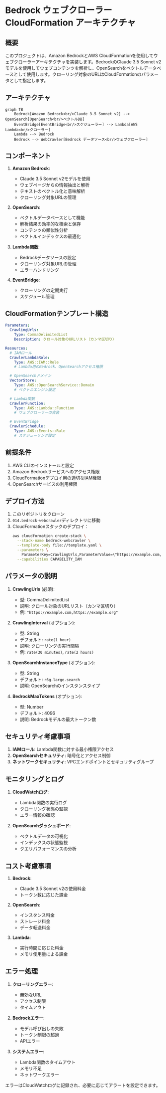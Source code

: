 # Bedrock ウェブクローラー CloudFormation アーキテクチャ

## 概要

このプロジェクトは、Amazon BedrockとAWS CloudFormationを使用してウェブクローラーアーキテクチャを実装します。BedrockのClaude 3.5 Sonnet v2モデルを使用してウェブコンテンツを解析し、OpenSearchをベクトルデータベースとして使用します。クローリング対象のURLはCloudFormationのパラメータとして指定します。

## アーキテクチャ

```mermaid
graph TB
    Bedrock[Amazon Bedrock<br/>Claude 3.5 Sonnet v2] --> OpenSearch[OpenSearch<br/>ベクトルDB]
    EventBridge[EventBridge<br/>スケジューラー] --> Lambda[AWS Lambda<br/>クローラー]
    Lambda --> Bedrock
    Bedrock --> WebCrawler[Bedrock データソース<br/>ウェブクローラー]
```

## コンポーネント

1. **Amazon Bedrock**:
   - Claude 3.5 Sonnet v2モデルを使用
   - ウェブページからの情報抽出と解析
   - テキストのベクトル化と意味解析
   - クローリング対象URLの管理

2. **OpenSearch**:
   - ベクトルデータベースとして機能
   - 解析結果の効率的な検索と保存
   - コンテンツの類似性分析
   - ベクトルインデックスの最適化

3. **Lambda関数**:
   - Bedrockデータソースの設定
   - クローリング対象URLの管理
   - エラーハンドリング

4. **EventBridge**:
   - クローリングの定期実行
   - スケジュール管理

## CloudFormationテンプレート構造

```yaml
Parameters:
  CrawlingUrls:
    Type: CommaDelimitedList
    Description: クロール対象のURLリスト（カンマ区切り）

Resources:
  # IAMロール
  CrawlerLambdaRole:
    Type: AWS::IAM::Role
    # Lambda用のBedrock、OpenSearchアクセス権限

  # OpenSearchドメイン
  VectorStore:
    Type: AWS::OpenSearchService::Domain
    # ベクトルエンジン設定

  # Lambda関数
  CrawlerFunction:
    Type: AWS::Lambda::Function
    # ウェブクローラーの実装

  # EventBridge
  CrawlerSchedule:
    Type: AWS::Events::Rule
    # スケジューリング設定
```

## 前提条件

1. AWS CLIのインストールと設定
2. Amazon Bedrockサービスへのアクセス権限
3. CloudFormationデプロイ用の適切なIAM権限
4. OpenSearchサービスの利用権限

## デプロイ方法

1. このリポジトリをクローン
2. `014.bedrock-webcrawler`ディレクトリに移動
3. CloudFormationスタックのデプロイ：
   ```bash
   aws cloudformation create-stack \
     --stack-name bedrock-webcrawler \
     --template-body file://template.yaml \
     --parameters \
       ParameterKey=CrawlingUrls,ParameterValue=\"https://example.com,https://example.org\" \
     --capabilities CAPABILITY_IAM
   ```

## パラメータの説明

1. **CrawlingUrls** (必須):
   - 型: CommaDelimitedList
   - 説明: クロール対象のURLリスト（カンマ区切り）
   - 例: `"https://example.com,https://example.org"`

2. **CrawlingInterval** (オプション):
   - 型: String
   - デフォルト: `rate(1 hour)`
   - 説明: クローリングの実行間隔
   - 例: `rate(30 minutes)`, `rate(2 hours)`

3. **OpenSearchInstanceType** (オプション):
   - 型: String
   - デフォルト: `r6g.large.search`
   - 説明: OpenSearchのインスタンスタイプ

4. **BedrockMaxTokens** (オプション):
   - 型: Number
   - デフォルト: 4096
   - 説明: Bedrockモデルの最大トークン数

## セキュリティ考慮事項

1. **IAMロール**: Lambda関数に対する最小権限アクセス
2. **OpenSearchセキュリティ**: 暗号化とアクセス制御
3. **ネットワークセキュリティ**: VPCエンドポイントとセキュリティグループ

## モニタリングとログ

1. **CloudWatchログ**: 
   - Lambda関数の実行ログ
   - クローリング状態の監視
   - エラー情報の確認

2. **OpenSearchダッシュボード**:
   - ベクトルデータの可視化
   - インデックスの状態監視
   - クエリパフォーマンスの分析

## コスト考慮事項

1. **Bedrock**: 
   - Claude 3.5 Sonnet v2の使用料金
   - トークン数に応じた課金

2. **OpenSearch**: 
   - インスタンス料金
   - ストレージ料金
   - データ転送料金

3. **Lambda**: 
   - 実行時間に応じた料金
   - メモリ使用量による課金

## エラー処理

1. **クローリングエラー**:
   - 無効なURL
   - アクセス制限
   - タイムアウト

2. **Bedrockエラー**:
   - モデル呼び出しの失敗
   - トークン制限の超過
   - APIエラー

3. **システムエラー**:
   - Lambda関数のタイムアウト
   - メモリ不足
   - ネットワークエラー

エラーはCloudWatchログに記録され、必要に応じてアラートを設定できます。
